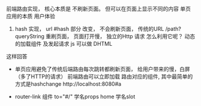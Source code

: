 前端路由实现， 核心本质是 不刷新页面。 但可以在页面上显示不同的内容 单页应用的本质 
用户体验
1. hash 实现，
url #hash 部分
改变， 不会刷新页面， 传统的URL /path?
queryString 重刷页面， 页面打开慢， 独立的Http 请求
怎么利用它呢？ 动态的加载组件 及发起请求
js 可以做 DHTML

这样回答
- 单页应用避免了传统后端路由每次跳转都刷新页面， 给用户带来的慢，白屏（多了HTTP的请求）
  前端路由可以立即加载 路由对应的组件, 其中最简单的方式是hashchange
  http://localhost:8080#a 

- router-link 组件
to="#/" 学名props
home    学名slot
